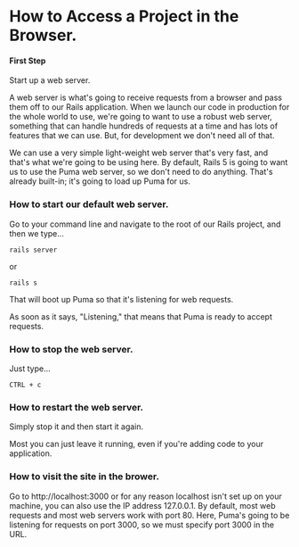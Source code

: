# How to Access a Project in the Browser.

#### First Step
Start up a web server.

A web server is what's going to receive requests from a browser and pass them off to our Rails application. When we launch our code in production for the whole world to use, we're going to want to use a robust web server, something that can handle hundreds of requests at a time and has lots of features that we can use. But, for development we don't need all of that.

We can use a very simple light-weight web server that's very fast, and that's what we're going to be using here. By default, Rails 5 is going to want us to use the Puma web server, so we don't need to do anything. That's already built-in; it's going to load up Puma for us.

### How to start our default web server.

Go to your command line and navigate to the root of our Rails project, and then we type...
```
rails server
```
or

```
rails s
```
That will boot up Puma so that it's listening for web requests.

As soon as it says, "Listening," that means that Puma is ready to accept requests.


### How to stop the web server.
Just type...

```
CTRL + c
```

### How to restart the web server.
Simply stop it and then start it again.

Most you can just leave it running, even if you're adding code to your application.

### How to visit the site in the brower.

Go to http://localhost:3000 or for any reason localhost isn't set up on your machine, you can also use the IP address 127.0.0.1.
By default, most web requests and most web servers work with port 80. Here, Puma's going to be listening for requests on port 3000, so we must specify port 3000 in the URL.

 
